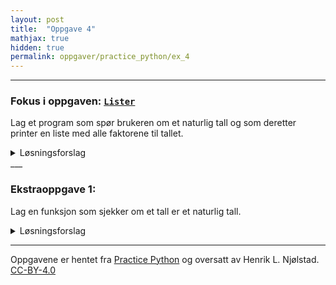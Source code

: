 ```yaml
---
layout: post
title:  "Oppgave 4"
mathjax: true
hidden: true
permalink: oppgaver/practice_python/ex_4
---
```

___
### Fokus i oppgaven: <a href="https://www.w3schools.com/python/python_lists.asp" target="_blank">``Lister``</a>

Lag et program som spør brukeren om et naturlig tall og som deretter printer en liste med alle faktorene til tallet.

<details>
<summary>Løsningsforslag</summary>
<p>
{% highlight python linenos %}
{% include vis_kode/PP/Ex_4a.py %}
{% endhighlight %}
</p>

</details>
___

### Ekstraoppgave 1: 
Lag en funksjon som sjekker om et tall er et naturlig tall.
 
<details>
<summary>Løsningsforslag</summary>
<p>
{% highlight python linenos %}
{% include vis_kode/PP/Ex_4b.py %}
{% endhighlight %}
</p>

</details>


____

Oppgavene er hentet fra <a href="https://www.practicepython.org/exercise/2014/02/26/04-divisors.html" target="_blank">Practice Python</a> og oversatt av Henrik L. Njølstad. [CC-BY-4.0](https://creativecommons.org/licenses/by/4.0/)


